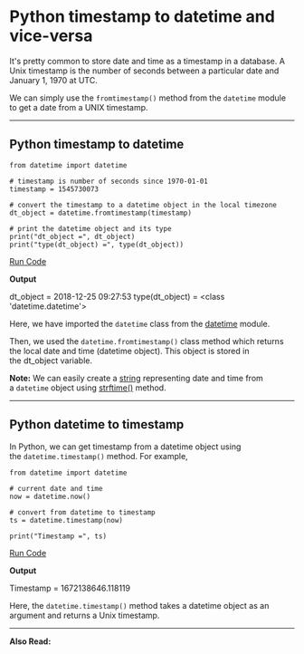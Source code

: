 # Python timestamp to datetime and vice-versa

It's pretty common to store date and time as a timestamp in a database. A Unix timestamp is the number of seconds between a particular date and January 1, 1970 at UTC.

We can simply use the `fromtimestamp()` method from the `datetime` module to get a date from a UNIX timestamp.

---

## Python timestamp to datetime

```
from datetime import datetime

# timestamp is number of seconds since 1970-01-01 
timestamp = 1545730073

# convert the timestamp to a datetime object in the local timezone
dt_object = datetime.fromtimestamp(timestamp)

# print the datetime object and its type
print("dt_object =", dt_object)
print("type(dt_object) =", type(dt_object))
```

[Run Code](https://www.programiz.com/python-programming/online-compiler)

**Output**

dt_object = 2018-12-25 09:27:53
type(dt_object) = <class 'datetime.datetime'>

Here, we have imported the `datetime` class from the [datetime](https://www.programiz.com/python-programming/datetime) module.

Then, we used the `datetime.fromtimestamp()` class method which returns the local date and time (datetime object). This object is stored in the dt_object variable.

**Note:** We can easily create a [string](https://www.programiz.com/python-programming/string) representing date and time from a `datetime` object using [strftime()](https://www.programiz.com/python-programming/datetime/strftime) method.

---

## Python datetime to timestamp

In Python, we can get timestamp from a datetime object using the `datetime.timestamp()` method. For example,

```
from datetime import datetime

# current date and time
now = datetime.now()

# convert from datetime to timestamp
ts = datetime.timestamp(now)

print("Timestamp =", ts)
```

[Run Code](https://www.programiz.com/python-programming/online-compiler)

**Output**

Timestamp = 1672138646.118119

Here, the `datetime.timestamp()` method takes a datetime object as an argument and returns a Unix timestamp.

---

**Also Read:**